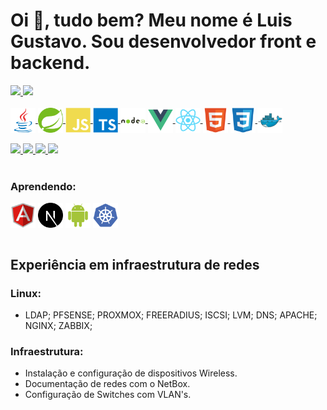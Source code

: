 # Oi 👋, tudo bem? Meu nome é Luis Gustavo. Sou desenvolvedor front e backend.

<div>
  <a href="https://github.com/luis-gustavo-sales-dev">
  <img height="180" src="https://github-readme-stats.vercel.app/api?username=luis-gustavo-sales-dev&show_icons=true&theme=dracula">
  <img height="180" src="https://github-readme-stats.vercel.app/api/top-langs/?username=luis-gustavo-sales-dev&layout=compact&theme=dracula">
</div>

<br>
  
<div>
    <img align="center" alt="java" height="40" src="https://raw.githubusercontent.com/devicons/devicon/master/icons/java/java-original.svg" style="max-width: 100%;">
    <img align="center" alt="spring" height="40" src="https://raw.githubusercontent.com/devicons/devicon/master/icons/spring/spring-original.svg" style="max-width: 100%;">
    <img align="center" alt="Rafa-Js" height="40" src="https://raw.githubusercontent.com/devicons/devicon/master/icons/javascript/javascript-plain.svg" style="max-width: 100%;">
    <img align="center" alt="Rafa-Ts" height="40" src="https://raw.githubusercontent.com/devicons/devicon/master/icons/typescript/typescript-plain.svg" style="max-width: 100%;">
    <img align="center" alt="Rafa-Ts" height="40" src="https://raw.githubusercontent.com/devicons/devicon/master/icons/nodejs/nodejs-original-wordmark.svg" style="max-width: 100%;">
    <img align="center" alt="vue" height="40" src="https://raw.githubusercontent.com/devicons/devicon/master/icons/vuejs/vuejs-original.svg" style="max-width: 100%;">
    <img align="center" alt="Rafa-React" height="40" src="https://raw.githubusercontent.com/devicons/devicon/master/icons/react/react-original.svg" style="max-width: 100%;">
    <img align="center" alt="Rafa-HTML" height="40" src="https://raw.githubusercontent.com/devicons/devicon/master/icons/html5/html5-original.svg" style="max-width: 100%;">
    <img align="center" alt="Rafa-CSS" height="40" src="https://raw.githubusercontent.com/devicons/devicon/master/icons/css3/css3-original.svg" style="max-width: 100%;">
    <img align="center" alt="Rafa-CSS" height="40" src="https://raw.githubusercontent.com/devicons/devicon/master/icons/docker/docker-original.svg" style="max-width: 100%;">
  
</div>
  
<br>
  
<div>
  <a href="https://www.youtube.com/channel/UCCYv4angGuJPcA7Kc0twy8g" rel="nofollow">
    <img src="https://camo.githubusercontent.com/d79c5549652f9c7690992eb49571d216a70a480681561cbd93bfbfc77c491e54/68747470733a2f2f696d672e736869656c64732e696f2f62616467652f596f75547562652d4646303030303f7374796c653d666f722d7468652d6261646765266c6f676f3d796f7574756265266c6f676f436f6c6f723d7768697465" data-canonical-src="https://img.shields.io/badge/YouTube-FF0000?style=for-the-badge&amp;logo=youtube&amp;logoColor=white" style="max-width: 100%;">
  </a>
  <a href="https://www.instagram.com/luis.gustavo.sales.dev" rel="nofollow">
    <img src="https://camo.githubusercontent.com/acaa286597b43c96dc02b69b90de15a65c52063e31835b763a061cc815f64bac/68747470733a2f2f696d672e736869656c64732e696f2f62616467652f2d496e7374616772616d2d2532334534343035463f7374796c653d666f722d7468652d6261646765266c6f676f3d696e7374616772616d266c6f676f436f6c6f723d7768697465" data-canonical-src="https://img.shields.io/badge/-Instagram-%23E4405F?style=for-the-badge&amp;logo=instagram&amp;logoColor=white" style="max-width: 100%;">
  </a>
  <a href="https://www.linkedin.com/in/luis-gustavo-sales-dev" rel="nofollow">
    <img src="https://camo.githubusercontent.com/c00f87aeebbec37f3ee0857cc4c20b21fefde8a96caf4744383ebfe44a47fe3f/68747470733a2f2f696d672e736869656c64732e696f2f62616467652f2d4c696e6b6564496e2d2532333030373742353f7374796c653d666f722d7468652d6261646765266c6f676f3d6c696e6b6564696e266c6f676f436f6c6f723d7768697465" data-canonical-src="https://img.shields.io/badge/-LinkedIn-%230077B5?style=for-the-badge&amp;logo=linkedin&amp;logoColor=white" style="max-width: 100%;">   </a>
  <a href="mailto:luisgssf@gmail.com">
    <img src="https://camo.githubusercontent.com/927d6b3961fa048ff7303daf291cb5869dfa25018997cf8c1373c2f6a85b1458/68747470733a2f2f696d672e736869656c64732e696f2f62616467652f2d476d61696c2d2532333333333f7374796c653d666f722d7468652d6261646765266c6f676f3d676d61696c266c6f676f436f6c6f723d7768697465" data-canonical-src="https://img.shields.io/badge/-Gmail-%23333?style=for-the-badge&amp;logo=gmail&amp;logoColor=white" style="max-width: 100%;">
  </a>
</div>
  
<br>
  
### Aprendendo:
  
<div>
  <img align="center" alt="Rafa-CSS" height="40" src="https://raw.githubusercontent.com/devicons/devicon/master/icons/angularjs/angularjs-original.svg" style="max-width: 100%;">
  <img align="center" alt="Rafa-CSS" height="40" src="https://raw.githubusercontent.com/devicons/devicon/master/icons/nextjs/nextjs-original.svg" style="max-width: 100%;">
  <img align="center" alt="Rafa-CSS" height="40" src="https://github.com/devicons/devicon/blob/master/icons/android/android-original.svg" style="max-width: 100%;">
  <img align="center" alt="Rafa-CSS" height="40" src="https://raw.githubusercontent.com/devicons/devicon/master/icons/kubernetes/kubernetes-plain.svg" style="max-width: 100%;">
</div>
<br>
  
  

  
## Experiência em infraestrutura de redes

### Linux:
  
  - LDAP; PFSENSE; PROXMOX; FREERADIUS; ISCSI; LVM; DNS; APACHE; NGINX; ZABBIX;
  
### Infraestrutura:
  
  - Instalação e configuração de dispositivos Wireless.
  - Documentação de redes com o NetBox.
  - Configuração de Switches com VLAN's.

